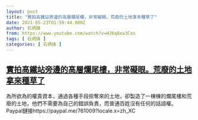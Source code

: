 ```yaml
---
layout: post
title: "實拍高鐵站旁邊的高層爛尾樓，非常礙眼。荒廢的土地拿來種草了"
date: 2021-05-23T01:59:44.000Z
author: 石炳鋒
from: https://www.youtube.com/watch?v=HJ6q8xw3Cas
tags: [ 石炳锋 ]
categories: [ 石炳锋 ]
---
```

<!--1621735184000-->
[實拍高鐵站旁邊的高層爛尾樓，非常礙眼。荒廢的土地拿來種草了](https://www.youtube.com/watch?v=HJ6q8xw3Cas)
------

<div>
為所欲為的權貴資本，通過各種手段掠奪來的土地，卻製造了一棟棟的爛尾樓和荒廢的土地，他們不需要為自己的錯誤負責，而普通百姓沒有任何的話語權。Paypal鏈接https://paypal.me/761009?locale.x=zh_XC
</div>

